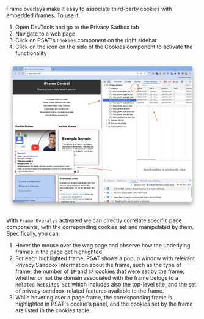 Frame overlays make it easy to associate third-party cookies with embedded iframes. To use it:

1. Open DevTools and go to the Privacy Sadbox tab
1. Navigate to a web page
1. Click on PSAT's `Cookies` component on the right sidebar
1. Click on the icon on the side of the Cookies component to activate the functionality

<img width="742" alt="PSAT Frame Overlays" src="images/cookie-analysis/frame-overlays.png">

With `Frame Overalys` activated we can directly correlate specific page components, with the correponding cookies set and manipulated by them. Specifically, you can:

1. Hover the mouse over the weg page and observe how the underlying frames in the page get highlighted
1. For each highlighted frame, PSAT shows a popup window with relevant Privacy Sandbox information about the frame, such as the type of frame, the number of `1P` and `3P` cookies that were set by the frame, whether or not the domain associated with the frame belogs to a `Related Websites Set` which includes also the top-level site, and the set of privacy-sandbox-related features available to the frame.
1. While hovering over a page frame, the corresponding frame is highlighted in PSAT's cookie's panel, and the cookies set by the frame are listed in the cookies table.

